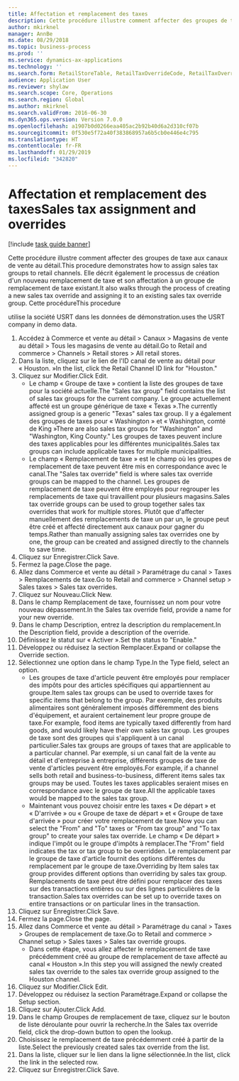 ```yaml
---
title: Affectation et remplacement des taxes
description: Cette procédure illustre comment affecter des groupes de taxe aux canaux de vente au détail.
author: mkirknel
manager: AnnBe
ms.date: 08/29/2018
ms.topic: business-process
ms.prod: ''
ms.service: dynamics-ax-applications
ms.technology: ''
ms.search.form: RetailStoreTable, RetailTaxOverrideCode, RetailTaxOverrideGroup
audience: Application User
ms.reviewer: shylaw
ms.search.scope: Core, Operations
ms.search.region: Global
ms.author: mkirknel
ms.search.validFrom: 2016-06-30
ms.dyn365.ops.version: Version 7.0.0
ms.openlocfilehash: a1907b0d0266eaa405ac2b92b40d6a2d310cf07b
ms.sourcegitcommit: 0f530e5f72a40f383868957a6b5cb0e446e4c795
ms.translationtype: HT
ms.contentlocale: fr-FR
ms.lasthandoff: 01/29/2019
ms.locfileid: "342820"
---
```

# <a name="sales-tax-assignment-and-overrides"></a><span data-ttu-id="9a934-103">Affectation et remplacement des taxes</span><span class="sxs-lookup"><span data-stu-id="9a934-103">Sales tax assignment and overrides</span></span>

[!include [task guide banner](../../includes/task-guide-banner.md)]

<span data-ttu-id="9a934-104">Cette procédure illustre comment affecter des groupes de taxe aux canaux de vente au détail.</span><span class="sxs-lookup"><span data-stu-id="9a934-104">This procedure demonstrates how to assign sales tax groups to retail channels.</span></span> <span data-ttu-id="9a934-105">Elle décrit également le processus de création d'un nouveau remplacement de taxe et son affectation à un groupe de remplacement de taxe existant.</span><span class="sxs-lookup"><span data-stu-id="9a934-105">It also walks through the process of creating a new sales tax override and assigning it to an existing sales tax override group.</span></span> <span data-ttu-id="9a934-106">Cette procédure</span><span class="sxs-lookup"><span data-stu-id="9a934-106">This procedure</span></span>

<span data-ttu-id="9a934-107">utilise la société USRT dans les données de démonstration.</span><span class="sxs-lookup"><span data-stu-id="9a934-107">uses the USRT company in demo data.</span></span>

1. <span data-ttu-id="9a934-108">Accédez à Commerce et vente au détail > Canaux > Magasins de vente au détail > Tous les magasins de vente au détail.</span><span class="sxs-lookup"><span data-stu-id="9a934-108">Go to Retail and commerce > Channels > Retail stores > All retail stores.</span></span>
2. <span data-ttu-id="9a934-109">Dans la liste, cliquez sur le lien de l'ID canal de vente au détail pour « Houston. »</span><span class="sxs-lookup"><span data-stu-id="9a934-109">In the list, click the Retail Channel ID link for "Houston."</span></span>
3. <span data-ttu-id="9a934-110">Cliquez sur Modifier.</span><span class="sxs-lookup"><span data-stu-id="9a934-110">Click Edit.</span></span>
    * <span data-ttu-id="9a934-111">Le champ « Groupe de taxe » contient la liste des groupes de taxe pour la société actuelle.</span><span class="sxs-lookup"><span data-stu-id="9a934-111">The "Sales tax group" field contains the list of sales tax groups for the current company.</span></span> <span data-ttu-id="9a934-112">Le groupe actuellement affecté est un groupe générique de taxe « Texas ».</span><span class="sxs-lookup"><span data-stu-id="9a934-112">The currently assigned group is a generic "Texas" sales tax group.</span></span> <span data-ttu-id="9a934-113">Il y a également des groupes de taxes pour « Washington » et « Washington, comté de King »</span><span class="sxs-lookup"><span data-stu-id="9a934-113">There are also sales tax groups for "Washington" and "Washington, King County."</span></span> <span data-ttu-id="9a934-114">Les groupes de taxes peuvent inclure des taxes applicables pour les différentes municipalités.</span><span class="sxs-lookup"><span data-stu-id="9a934-114">Sales tax groups can include applicable taxes for multiple municipalities.</span></span>  
    * <span data-ttu-id="9a934-115">Le champ « Remplacement de taxe » est le champ où les groupes de remplacement de taxe peuvent être mis en correspondance avec le canal.</span><span class="sxs-lookup"><span data-stu-id="9a934-115">The "Sales tax override" field is where sales tax override groups can be mapped to the channel.</span></span> <span data-ttu-id="9a934-116">Les groupes de remplacement de taxe peuvent être employés pour regrouper les remplacements de taxe qui travaillent pour plusieurs magasins.</span><span class="sxs-lookup"><span data-stu-id="9a934-116">Sales tax override groups can be used to group together sales tax overrides that work for multiple stores.</span></span> <span data-ttu-id="9a934-117">Plutôt que d'affecter manuellement des remplacements de taxe un par un, le groupe peut être créé et affecté directement aux canaux pour gagner du temps.</span><span class="sxs-lookup"><span data-stu-id="9a934-117">Rather than manually assigning sales tax overrides one by one, the group can be created and assigned directly to the channels to save time.</span></span>  
4. <span data-ttu-id="9a934-118">Cliquez sur Enregistrer.</span><span class="sxs-lookup"><span data-stu-id="9a934-118">Click Save.</span></span>
5. <span data-ttu-id="9a934-119">Fermez la page.</span><span class="sxs-lookup"><span data-stu-id="9a934-119">Close the page.</span></span>
6. <span data-ttu-id="9a934-120">Allez dans Commerce et vente au détail > Paramétrage du canal > Taxes > Remplacements de taxe.</span><span class="sxs-lookup"><span data-stu-id="9a934-120">Go to Retail and commerce > Channel setup > Sales taxes > Sales tax overrides.</span></span>
7. <span data-ttu-id="9a934-121">Cliquez sur Nouveau.</span><span class="sxs-lookup"><span data-stu-id="9a934-121">Click New.</span></span>
8. <span data-ttu-id="9a934-122">Dans le champ Remplacement de taxe, fournissez un nom pour votre nouveau dépassement.</span><span class="sxs-lookup"><span data-stu-id="9a934-122">In the Sales tax override field, provide a name for your new override.</span></span>
9. <span data-ttu-id="9a934-123">Dans le champ Description, entrez la description du remplacement.</span><span class="sxs-lookup"><span data-stu-id="9a934-123">In the Description field, provide a description of the override.</span></span>
10. <span data-ttu-id="9a934-124">Définissez le statut sur « Activer ».</span><span class="sxs-lookup"><span data-stu-id="9a934-124">Set the status to "Enable."</span></span>
11. <span data-ttu-id="9a934-125">Développez ou réduisez la section Remplacer.</span><span class="sxs-lookup"><span data-stu-id="9a934-125">Expand or collapse the Override section.</span></span>
12. <span data-ttu-id="9a934-126">Sélectionnez une option dans le champ Type.</span><span class="sxs-lookup"><span data-stu-id="9a934-126">In the Type field, select an option.</span></span>
    * <span data-ttu-id="9a934-127">Les groupes de taxe d'article peuvent être employés pour remplacer des impôts pour des articles spécifiques qui appartiennent au groupe.</span><span class="sxs-lookup"><span data-stu-id="9a934-127">Item sales tax groups can be used to override taxes for specific items that belong to the group.</span></span> <span data-ttu-id="9a934-128">Par exemple, des produits alimentaires sont généralement imposés différemment des biens d'équipement, et auraient certainement leur propre groupe de taxe.</span><span class="sxs-lookup"><span data-stu-id="9a934-128">For example, food items are typically taxed differently from hard goods, and would likely have their own sales tax group.</span></span>     <span data-ttu-id="9a934-129">Les groupes de taxe sont des groupes qui s'appliquent à un canal particulier.</span><span class="sxs-lookup"><span data-stu-id="9a934-129">Sales tax groups are groups of taxes that are applicable to a particular channel.</span></span> <span data-ttu-id="9a934-130">Par exemple, si un canal fait de la vente au détail et d'entreprise à entreprise, différents groupes de taxe de vente d'articles peuvent être employés.</span><span class="sxs-lookup"><span data-stu-id="9a934-130">For example, if a channel sells both retail and business-to-business, different items sales tax groups may be used.</span></span> <span data-ttu-id="9a934-131">Toutes les taxes applicables seraient mises en correspondance avec le groupe de taxe.</span><span class="sxs-lookup"><span data-stu-id="9a934-131">All the applicable taxes would be mapped to the sales tax group.</span></span>  
    * <span data-ttu-id="9a934-132">Maintenant vous pouvez choisir entre les taxes « De départ » et « D'arrivée » ou « Groupe de taxe de départ » et « Groupe de taxe d'arrivée » pour créer votre remplacement de taxe.</span><span class="sxs-lookup"><span data-stu-id="9a934-132">Now you can select the "From" and "To" taxes or "From tax group" and "To tax group" to create your sales tax override.</span></span>    <span data-ttu-id="9a934-133">Le champ « De départ » indique l'impôt ou le groupe d'impôts à remplacer.</span><span class="sxs-lookup"><span data-stu-id="9a934-133">The "From" field indicates the tax or tax group to be overridden.</span></span> <span data-ttu-id="9a934-134">Le remplacement par le groupe de taxe d'article fournit des options différentes du remplacement par le groupe de taxe.</span><span class="sxs-lookup"><span data-stu-id="9a934-134">Overriding by Item sales tax group provides different options than overriding by sales tax group.</span></span>    <span data-ttu-id="9a934-135">Remplacements de taxe peut être défini pour remplacer des taxes sur des transactions entières ou sur des lignes particulières de la transaction.</span><span class="sxs-lookup"><span data-stu-id="9a934-135">Sales tax overrides can be set up to override taxes on entire transactions or on particular lines in the transaction.</span></span>  
13. <span data-ttu-id="9a934-136">Cliquez sur Enregistrer.</span><span class="sxs-lookup"><span data-stu-id="9a934-136">Click Save.</span></span>
14. <span data-ttu-id="9a934-137">Fermez la page.</span><span class="sxs-lookup"><span data-stu-id="9a934-137">Close the page.</span></span>
15. <span data-ttu-id="9a934-138">Allez dans Commerce et vente au détail > Paramétrage du canal > Taxes > Groupes de remplacement de taxe.</span><span class="sxs-lookup"><span data-stu-id="9a934-138">Go to Retail and commerce > Channel setup > Sales taxes > Sales tax override groups.</span></span>
    * <span data-ttu-id="9a934-139">Dans cette étape, vous allez affecter le remplacement de taxe précédemment créé au groupe de remplacement de taxe affecté au canal « Houston ».</span><span class="sxs-lookup"><span data-stu-id="9a934-139">In this step you will assigned the newly created sales tax override to the sales tax override group assigned to the Houston channel.</span></span>  
16. <span data-ttu-id="9a934-140">Cliquez sur Modifier.</span><span class="sxs-lookup"><span data-stu-id="9a934-140">Click Edit.</span></span>
17. <span data-ttu-id="9a934-141">Développez ou réduisez la section Paramétrage.</span><span class="sxs-lookup"><span data-stu-id="9a934-141">Expand or collapse the Setup section.</span></span>
18. <span data-ttu-id="9a934-142">Cliquez sur Ajouter.</span><span class="sxs-lookup"><span data-stu-id="9a934-142">Click Add.</span></span>
19. <span data-ttu-id="9a934-143">Dans le champ Groupes de remplacement de taxe, cliquez sur le bouton de liste déroulante pour ouvrir la recherche.</span><span class="sxs-lookup"><span data-stu-id="9a934-143">In the Sales tax override field, click the drop-down button to open the lookup.</span></span>
20. <span data-ttu-id="9a934-144">Choisissez le remplacement de taxe précédemment créé à partir de la liste.</span><span class="sxs-lookup"><span data-stu-id="9a934-144">Select the previously created sales tax override from the list.</span></span>
21. <span data-ttu-id="9a934-145">Dans la liste, cliquer sur le lien dans la ligne sélectionnée.</span><span class="sxs-lookup"><span data-stu-id="9a934-145">In the list, click the link in the selected row.</span></span>
22. <span data-ttu-id="9a934-146">Cliquez sur Enregistrer.</span><span class="sxs-lookup"><span data-stu-id="9a934-146">Click Save.</span></span>

